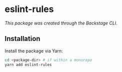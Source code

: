 # eslint-rules

_This package was created through the Backstage CLI_.

## Installation

Install the package via Yarn:

```sh
cd <package-dir> # if within a monorepo
yarn add eslint-rules
```
